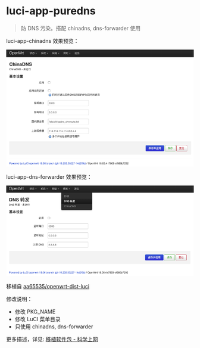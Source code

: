 # luci-app-puredns

> 防 DNS 污染。搭配 chinadns, dns-forwarder 使用

luci-app-chinadns 效果预览：

![Snipaste_2019-09-20_06-40-59.png](https://raw.githubusercontent.com/stuarthua/PicGo/master/tmp/Snipaste_2019-09-20_06-40-59.png)

luci-app-dns-forwarder 效果预览：

![Snipaste_2019-09-20_06-40-42.png](https://raw.githubusercontent.com/stuarthua/PicGo/master/tmp/Snipaste_2019-09-20_06-40-42.png)

移植自 [aa65535/openwrt-dist-luci](https://github.com/aa65535/openwrt-dist-luci)

修改说明：

* 修改 PKG_NAME
* 修改 LuCI 菜单目录
* 只使用 chinadns, dns-forwarder

更多描述，详见: [移植软件包 - 科学上网](https://stuarthua.github.io/oh-my-openwrt/mybook/packages/use-package-shadowsocks.html)